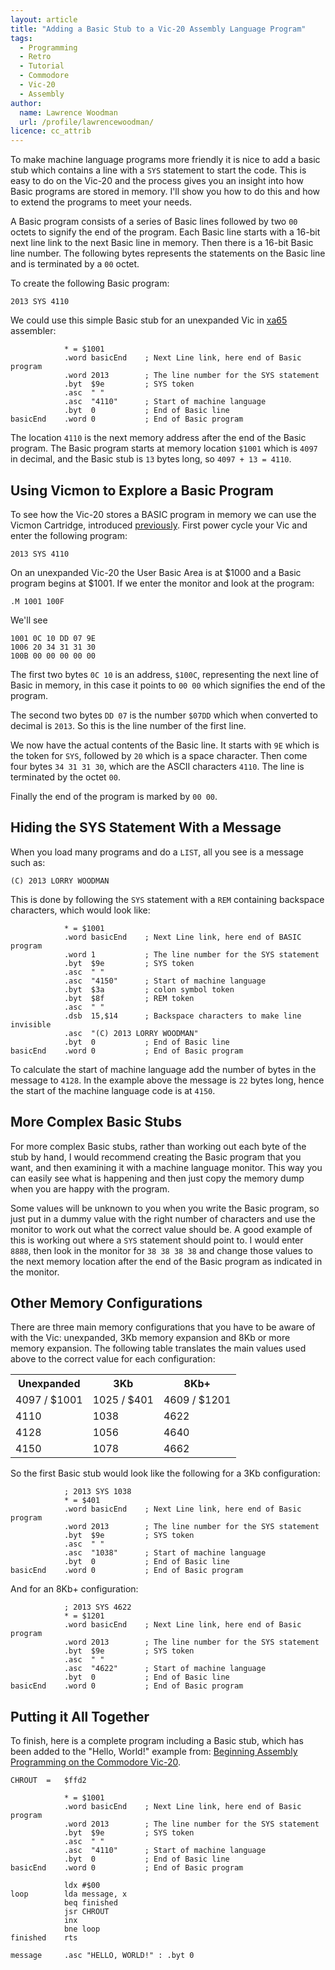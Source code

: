 ```yaml
---
layout: article
title: "Adding a Basic Stub to a Vic-20 Assembly Language Program"
tags:
  - Programming
  - Retro
  - Tutorial
  - Commodore
  - Vic-20
  - Assembly
author:
  name: Lawrence Woodman
  url: /profile/lawrencewoodman/
licence: cc_attrib
---
```


To make machine language programs more friendly it is nice to add a basic stub which contains a line with a `SYS` statement to start the code.  This is easy to do on the Vic-20 and the process gives you an insight into how Basic programs are stored in memory.  I'll show you how to do this and how to extend the programs to meet your needs.

A Basic program consists of a series of Basic lines followed by two `00` octets to signify the end of the program.  Each Basic line starts with a 16-bit next line link to the next Basic line in memory. Then there is a 16-bit Basic line number.  The following bytes represents the statements on the Basic line and is terminated by a `00` octet.

To create the following Basic program:

    2013 SYS 4110

We could use this simple Basic stub for an unexpanded Vic in [xa65](http://www.floodgap.com/retrotech/xa/) assembler:

                * = $1001
                .word basicEnd    ; Next Line link, here end of Basic program
                .word 2013        ; The line number for the SYS statement
                .byt  $9e         ; SYS token
                .asc  " "
                .asc  "4110"      ; Start of machine language
                .byt  0           ; End of Basic line
    basicEnd    .word 0           ; End of Basic program


The location `4110` is the next memory address after the end of the Basic program.  The Basic program starts at memory location `$1001` which is `4097` in decimal, and the Basic stub is `13` bytes long, so `4097 + 13 = 4110`.


## Using Vicmon to Explore a Basic Program
To see how the Vic-20 stores a BASIC program in memory we can use the Vicmon Cartridge, introduced [previously](/2013/04/16/beginning-assembly-programming-on-the-commodore-vic-20/ "Beginning Assembly Programming on the Commodore Vic-20").  First power cycle your Vic and enter the following program:

    2013 SYS 4110

On an unexpanded Vic-20 the User Basic Area is at $1000 and a Basic program begins at $1001.  If we enter the monitor and look at the program:

    .M 1001 100F

We'll see

    1001 0C 10 DD 07 9E
    1006 20 34 31 31 30
    100B 00 00 00 00 00

The first two bytes `0C 10` is an address, `$100C`, representing the next line of Basic in memory, in this case it points to `00 00` which signifies the end of the program.

The second two bytes `DD 07` is the number `$07DD` which when converted to decimal is `2013`.  So this is the line number of the first line.

We now have the actual contents of the Basic line.  It starts with `9E` which is the token for `SYS`, followed by `20` which is a space character.  Then come four bytes `34 31 31 30`, which are the ASCII characters `4110`.  The line is terminated by the octet `00`.

Finally the end of the program is marked by `00 00`.


## Hiding the SYS Statement With a Message
When you load many programs and do a `LIST`, all you see is a message such as:

    (C) 2013 LORRY WOODMAN

This is done by following the `SYS` statement with a `REM` containing backspace characters, which would look like:

                * = $1001
                .word basicEnd    ; Next Line link, here end of BASIC program
                .word 1           ; The line number for the SYS statement
                .byt  $9e         ; SYS token
                .asc  " "
                .asc  "4150"      ; Start of machine language
                .byt  $3a         ; colon symbol token
                .byt  $8f         ; REM token
                .asc  " "
                .dsb  15,$14      ; Backspace characters to make line invisible
                .asc  "(C) 2013 LORRY WOODMAN"
                .byt  0           ; End of Basic line
    basicEnd    .word 0           ; End of Basic program

To calculate the start of machine language add the number of bytes in the message to `4128`.  In the example above the message is `22` bytes long, hence the start of the machine language code is at `4150`.

## More Complex Basic Stubs
For more complex Basic stubs, rather than working out each byte of the stub by hand, I would recommend creating the Basic program that you want, and then examining it with a machine language monitor.  This way you can easily see what is happening and then just copy the memory dump when you are happy with the program.

Some values will be unknown to you when you write the Basic program, so just put in a dummy value with the right number of characters and use the monitor to work out what the correct value should be.  A good example of this is working out where a `SYS` statement should point to.  I would enter `8888`, then look in the monitor for `38 38 38 38` and change those values to the next memory location after the end of the Basic program as indicated in the monitor.

## Other Memory Configurations
There are three main memory configurations that you have to be aware of with the Vic: unexpanded, 3Kb memory expansion and 8Kb or more memory expansion.  The following table translates the main values used above to the correct value for each configuration:

<table class="neatTable">
  <tr><th>Unexpanded</th><th>3Kb</th><th>8Kb+</th></tr>
  <tr><td>4097 / $1001</td><td>1025 / $401</td><td>4609 / $1201</td></tr>
  <tr><td>4110</td><td>1038</td><td>4622</td></tr>
  <tr><td>4128</td><td>1056</td><td>4640</td></tr>
  <tr><td>4150</td><td>1078</td><td>4662</td></tr>
</table>

So the first Basic stub would look like the following for a 3Kb configuration:

                ; 2013 SYS 1038
                * = $401
                .word basicEnd    ; Next Line link, here end of Basic program
                .word 2013        ; The line number for the SYS statement
                .byt  $9e         ; SYS token
                .asc  " "
                .asc  "1038"      ; Start of machine language
                .byt  0           ; End of Basic line
    basicEnd    .word 0           ; End of Basic program

And for an 8Kb+ configuration:

                ; 2013 SYS 4622
                * = $1201
                .word basicEnd    ; Next Line link, here end of Basic program
                .word 2013        ; The line number for the SYS statement
                .byt  $9e         ; SYS token
                .asc  " "
                .asc  "4622"      ; Start of machine language
                .byt  0           ; End of Basic line
    basicEnd    .word 0           ; End of Basic program

## Putting it All Together
To finish, here is a complete program including a Basic stub, which has been added to the "Hello, World!" example from: [Beginning Assembly Programming on the Commodore Vic-20](/2013/04/16/beginning-assembly-programming-on-the-commodore-vic-20).


    CHROUT  =   $ffd2

                * = $1001
                .word basicEnd    ; Next Line link, here end of Basic program
                .word 2013        ; The line number for the SYS statement
                .byt  $9e         ; SYS token
                .asc  " "
                .asc  "4110"      ; Start of machine language
                .byt  0           ; End of Basic line
    basicEnd    .word 0           ; End of Basic program

                ldx #$00
    loop        lda message, x
                beq finished
                jsr CHROUT
                inx
                bne loop
    finished    rts

    message     .asc "HELLO, WORLD!" : .byt 0
